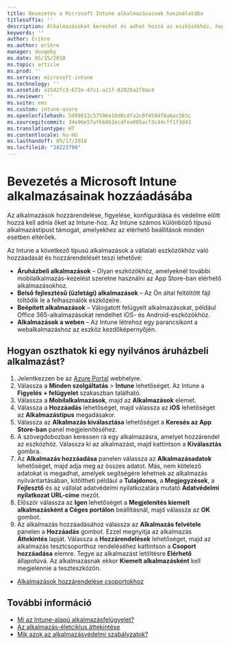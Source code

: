 ```yaml
---
title: Bevezetés a Microsoft Intune alkalmazásainak használatába
titlesuffix: ''
description: Alkalmazásokat kereshet és adhat hozzá az eszközökhöz, hogy az alkalmazottak elvégezhessék a munkát.
keywords: ''
author: Erikre
ms.author: erikre
manager: dougeby
ms.date: 05/15/2018
ms.topic: article
ms.prod: ''
ms.service: microsoft-intune
ms.technology: ''
ms.assetid: a1542fc3-672e-47c1-a21f-82826a2f8ac4
ms.reviewer: ''
ms.suite: ems
ms.custom: intune-azure
ms.openlocfilehash: 5d99812c57596e10d0cdfa2c0f4504f8a6ac583c
ms.sourcegitcommit: 34e96e57af6b861ecdfea085acf3c44cff1f3d43
ms.translationtype: HT
ms.contentlocale: hu-HU
ms.lasthandoff: 05/17/2018
ms.locfileid: "34223798"
---
```

# <a name="get-started-with-adding-apps-in-microsoft-intune"></a>Bevezetés a Microsoft Intune alkalmazásainak hozzáadásába

Az alkalmazások hozzárendelése, figyelése, konfigurálása és védelme előtt hozzá kell adnia őket az Intune-hoz. Az Intune számos különböző típusú alkalmazástípust támogat, amelyekhez az elérhető beállítások minden esetben eltérőek.

Az Intune a következő típusú alkalmazások a vállalati eszközökhöz való hozzáadását és hozzárendelését teszi lehetővé:
- **Áruházbeli alkalmazások** – Olyan eszközökhöz, amelyeknél további mobilalkalmazás-kezelést szeretne használni az App Store-ban elérhető alkalmazásokhoz.
- **Belső fejlesztésű (üzletági) alkalmazások** – Az Ön által feltöltött fájl töltődik le a felhasználók eszközeire.
- **Beépített alkalmazások** – Válogatott felügyelt alkalmazásokat, például Office 365-alkalmazásokat rendelhet iOS- és Android-eszközökhöz.
- **Alkalmazások a weben** – Az Intune létrehoz egy parancsikont a webalkalmazáshoz az eszköz kezdőképernyőjén.

## <a name="how-do-i-assign-a-public-store-app"></a>Hogyan oszthatok ki egy nyilvános áruházbeli alkalmazást?

1. Jelentkezzen be az [Azure Portal](https://portal.azure.com) webhelyre.
2. Válassza a **Minden szolgáltatás** > **Intune** lehetőséget. Az Intune a **Figyelés + felügyelet** szakaszban található.
3. Válassza a **Mobilalkalmazások**, majd az **Alkalmazások** elemet.
4. Válassza a **Hozzáadás** lehetőséget, majd válassza az **iOS** lehetőséget az **Alkalmazástípus** megadásakor.
5. Válassza az **Alkalmazás kiválasztása** lehetőséget a **Keresés az App Store-ban** panel megjelenítéséhez.
6. A szövegdobozban keressen rá egy alkalmazásra, amelyet hozzárendel az eszközhöz. Válassza ki az alkalmazást, majd kattintson a **Kiválasztás** gombra.
7. Az **Alkalmazás hozzáadása** panelen válassza az **Alkalmazásadatok** lehetőséget, majd adja meg az összes adatot. Más, nem kötelező adatokat is megadhat, amelyek segítségére lehetnek az alkalmazás nyilvántartásában, kitöltheti például a **Tulajdonos**, a **Megjegyzések**, a **Fejlesztő** és az vállalat adatvédelmi nyilatkozatára mutató **Adatvédelmi nyilatkozat URL-címe** mezőt.
8. Először válassza az **Igen** lehetőséget a **Megjelenítés kiemelt alkalmazásként a Céges portálon** beállításnál, majd válassza az **OK** gombot.
9. Az alkalmazás hozzáadásához válassza az **Alkalmazás felvétele** panelen a **Hozzáadás** gombot. Ezzel megnyitja az alkalmazás **Áttekintés** lapját. Válassza a **Hozzárendelések** lehetőséget, majd az alkalmazás tesztcsoporthoz rendeléséhez kattintson a **Csoport hozzáadása** elemre. Tegye az alkalmazást letöltésre **Elérhető** állapotúvá. Az alkalmazásnak ekkor **Kiemelt alkalmazásként** kell megjelennie a teszteszközön.


- [Alkalmazások hozzárendelése csoportokhoz](apps-deploy.md)

## <a name="learn-more"></a>További információ

* [Mi az Intune-alapú alkalmazásfelügyelet?](app-management.md)
* [Az alkalmazás-életciklus áttekintése](app-lifecycle.md)
* [Mik azok az alkalmazásvédelmi szabályzatok?](app-protection-policy.md)
